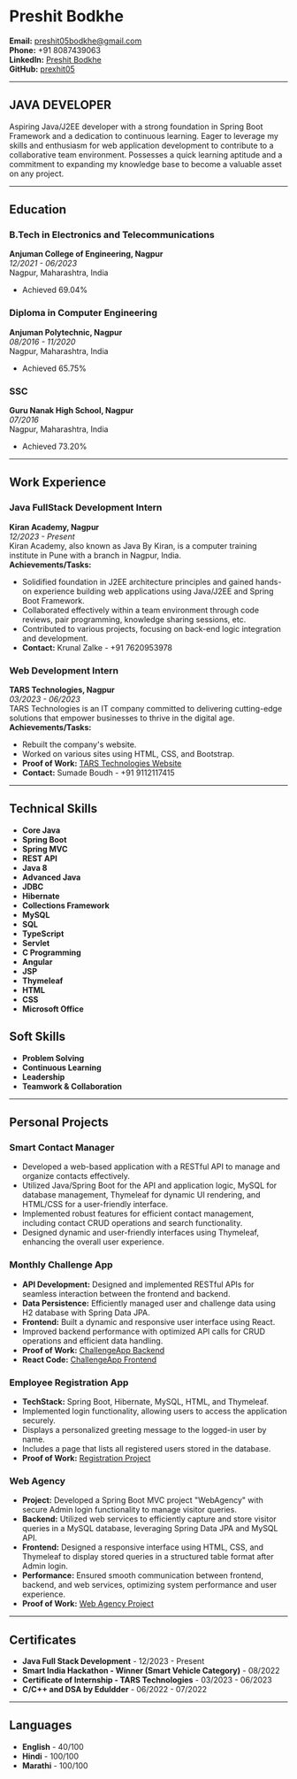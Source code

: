# Preshit Bodkhe

**Email:** [preshit05bodkhe@gmail.com](mailto:preshit05bodkhe@gmail.com)  
**Phone:** +91 8087439063  
**LinkedIn:** [Preshit Bodkhe](https://www.linkedin.com/in/preshit-bodkhe-12b4ba240)  
**GitHub:** [prexhit05](https://github.com/prexhit05)

---

## JAVA DEVELOPER

Aspiring Java/J2EE developer with a strong foundation in Spring Boot Framework and a dedication to continuous learning. Eager to leverage my skills and enthusiasm for web application development to contribute to a collaborative team environment. Possesses a quick learning aptitude and a commitment to expanding my knowledge base to become a valuable asset on any project.

---

## Education

### B.Tech in Electronics and Telecommunications
**Anjuman College of Engineering, Nagpur**  
*12/2021 - 06/2023*  
Nagpur, Maharashtra, India  
- Achieved 69.04%

### Diploma in Computer Engineering
**Anjuman Polytechnic, Nagpur**  
*08/2016 - 11/2020*  
Nagpur, Maharashtra, India  
- Achieved 65.75%

### SSC
**Guru Nanak High School, Nagpur**  
*07/2016*  
Nagpur, Maharashtra, India  
- Achieved 73.20%

---

## Work Experience

### Java FullStack Development Intern
**Kiran Academy, Nagpur**  
*12/2023 - Present*  
Kiran Academy, also known as Java By Kiran, is a computer training institute in Pune with a branch in Nagpur, India.  
**Achievements/Tasks:**
- Solidified foundation in J2EE architecture principles and gained hands-on experience building web applications using Java/J2EE and Spring Boot Framework.
- Collaborated effectively within a team environment through code reviews, pair programming, knowledge sharing sessions, etc.
- Contributed to various projects, focusing on back-end logic integration and development.
- **Contact:** Krunal Zalke - +91 7620953978

### Web Development Intern
**TARS Technologies, Nagpur**  
*03/2023 - 06/2023*  
TARS Technologies is an IT company committed to delivering cutting-edge solutions that empower businesses to thrive in the digital age.  
**Achievements/Tasks:**
- Rebuilt the company's website.
- Worked on various sites using HTML, CSS, and Bootstrap.
- **Proof of Work:** [TARS Technologies Website](https://tars.co.in/)
- **Contact:** Sumade Boudh - +91 9112117415

---

## Technical Skills

- **Core Java**
- **Spring Boot**
- **Spring MVC**
- **REST API**
- **Java 8**
- **Advanced Java**
- **JDBC**
- **Hibernate**
- **Collections Framework**
- **MySQL**
- **SQL**
- **TypeScript**
- **Servlet**
- **C Programming**
- **Angular**
- **JSP**
- **Thymeleaf**
- **HTML**
- **CSS**
- **Microsoft Office**

## Soft Skills

- **Problem Solving**
- **Continuous Learning**
- **Leadership**
- **Teamwork & Collaboration**

---

## Personal Projects

### Smart Contact Manager
- Developed a web-based application with a RESTful API to manage and organize contacts effectively.
- Utilized Java/Spring Boot for the API and application logic, MySQL for database management, Thymeleaf for dynamic UI rendering, and HTML/CSS for a user-friendly interface.
- Implemented robust features for efficient contact management, including contact CRUD operations and search functionality.
- Designed dynamic and user-friendly interfaces using Thymeleaf, enhancing the overall user experience.

### Monthly Challenge App
- **API Development:** Designed and implemented RESTful APIs for seamless interaction between the frontend and backend.
- **Data Persistence:** Efficiently managed user and challenge data using H2 database with Spring Data JPA.
- **Frontend:** Built a dynamic and responsive user interface using React.
- Improved backend performance with optimized API calls for CRUD operations and efficient data handling.
- **Proof of Work:** [ChallengeApp Backend](https://github.com/prexhit05/ChallangeApp_backend)  
- **React Code:** [ChallengeApp Frontend](https://github.com/prexhit05/ChallengeApp_frontend)

### Employee Registration App
- **TechStack:** Spring Boot, Hibernate, MySQL, HTML, and Thymeleaf.
- Implemented login functionality, allowing users to access the application securely.
- Displays a personalized greeting message to the logged-in user by name.
- Includes a page that lists all registered users stored in the database.
- **Proof of Work:** [Registration Project](https://github.com/prexhit05/RegistaitonProject)

### Web Agency
- **Project:** Developed a Spring Boot MVC project "WebAgency" with secure Admin login functionality to manage visitor queries.
- **Backend:** Utilized web services to efficiently capture and store visitor queries in a MySQL database, leveraging Spring Data JPA and MySQL API.
- **Frontend:** Designed a responsive interface using HTML, CSS, and Thymeleaf to display stored queries in a structured table format after Admin login.
- **Performance:** Ensured smooth communication between frontend, backend, and web services, optimizing system performance and user experience.
- **Proof of Work:** [Web Agency Project](https://github.com/prexhit05/WEB-AGENCY-)

---

## Certificates

- **Java Full Stack Development** - 12/2023 - Present
- **Smart India Hackathon - Winner (Smart Vehicle Category)** - 08/2022
- **Certificate of Internship - TARS Technologies** - 03/2023 - 06/2023
- **C/C++ and DSA by Eduldder** - 06/2022 - 07/2022

---

## Languages

- **English** - 40/100
- **Hindi** - 100/100
- **Marathi** - 100/100
